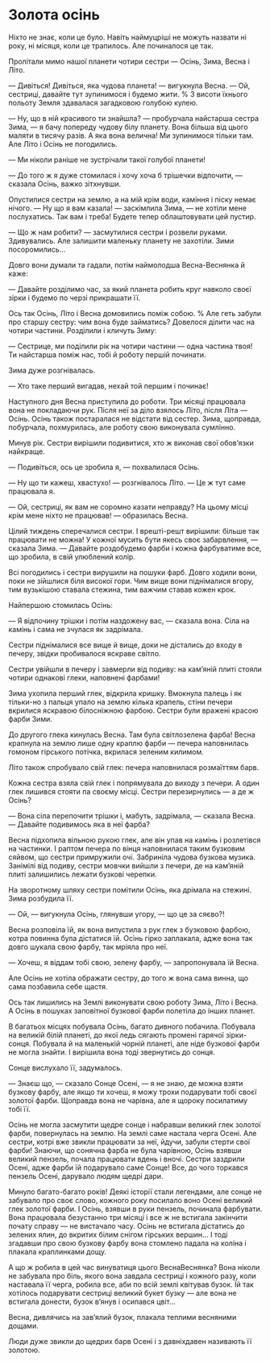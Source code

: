 # Золота осінь

Ніхто не знає, коли це було.
Навіть наймуцріші не можуть назвати ні року, ні місяця, коли це трапилось.
Але починалося це так.

Пролітали мимо нашої планети чотири сестри — Осінь, Зима, Весна і Літо.

— Дивіться!
Дивіться, яка чудова планета!
— вигукнула Весна.
— Ой, сестриці, давайте тут зупинимося і будемо жити.
%
З висоти їхнього польоту Земля здавалася загадковою голубою кулею.

— Ну, що в ній красивого ти знайшла?
— пробурчала найстарша сестра Зима, — я бачу попереду чудову білу планету.
Вона більша від цього маляти в тисячу разів. А яка вона велична!
Ми зупинимося тільки там.
Але Літо і Осінь не погодились.

— Ми ніколи раніше не зустрічали такої голубої планети!

— До того ж я дуже стомилася і хочу хоча б трішечки відпочити,
— сказала Осінь, важко зітхнувши.

Опустилися сестри на землю, а на мій крім води, каміння і піску немає нічого.
— Ну що я вам казала!
— заскімлила Зима, — не хотіли мене послухатись.
Так вам і треба!
Будете тепер облаштовувати цей пустир.

— Що ж нам робити?
— засмутилися сестри і розвели руками.
Здивувались.
Але залишити маленьку планету не захотіли.
Зими посоромились...

Довго вони думали та гадали, потім наймолодша Весна-Веснянка й каже:

— Давайте розділимо час, за який планета робить круг навколо своєї зірки і будемо по черзі прикрашати її.

Ось так Осінь, Літо і Весна домовились поміж собою.
% Але геть забули про старшу сестру: чим вона буде займатись?
Довелося ділити час на чотири частини.
Розділили і кличуть Зиму:

— Сестрице, ми поділили рік на чотири частини — одна частина твоя!
Ти найстарша поміж нас, тобі й роботу першій починати.

Зима дуже розгнівалась.

— Хто таке перший вигадав, нехай той першим і починає!

Наступного дня Весна приступила до роботи.
Три місяці працювала вона не покладаючи рук.
Після неї за діло взялось Літо, після Літа — Осінь.
Осінь також постаралася не відстати від сестер.
Зима, щоправда, побурчала, похмурилась, але роботу свою виконувала сумлінно.

Минув рік.
Сестри вирішили подивитися, хто ж виконав свої обов’язки найкраще.

— Подивіться, ось це зробила я, — похвалилася Осінь.

— Ну що ти кажеш, хвастухо!
— розгнівалось Літо.
— Це ж тут саме працювала я.

— Ой, сестриці, як вам не соромно казати неправду?
На цьому місці крім мене ніхто не працював!
— образилась Весна.

Цілий тиждень сперечалися сестри.
І врешті-решт вирішили: більше так працювати не можна!
У кожної мусить бути якесь своє забарвлення, — сказала Зима.
— Давайте роздобудемо фарби і кожна фарбуватиме все, що зробила, в свій улюблений колір.

Всі погодились і сестри вирушили на пошуки фарб.
Довго ходили вони, поки не зійшлися біля високої гори.
Чим вище вони піднімалися вгору, тим вузькішою ставала стежина, тим важчим ставав кожен крок.

Найпершою стомилась Осінь:

— Я відпочину трішки і потім наздожену вас, — сказала вона.
Сіла на камінь і сама не зчулася як задрімала.

Сестри піднімалися все вище й вище, доки не дістались до входу в печеру, звідки пробивалося яскраве світло.

Сестри увійшли в печеру і завмерли від подиву: на кам’яній плиті стояли чотири однакові глеки, наповнені фарбами!

Зима ухопила перший глек, відкрила кришку.
Вмокнула палець і як тільки-но з пальця упало на землю кілька крапель, стіни печери вкрилися яскравою білосніжною фарбою.
Сестри були вражені красою фарби Зими.

До другого глека кинулась Весна.
Там була світлозелена фарба!
Весна крапнула на землю лише одну краплю фарби — печера наповнилась гомоном гірського потічка, вкрилася зеленим килимом.

Літо також спробувало свій глек: печера наповнилася розмаїттям барв.

Кожна сестра взяла свій глек і попрямувала до виходу з печери.
А один глек лишився стояти па своєму місці.
Сестри перезирнулись — а де ж Осінь?

— Вона сіла перепочити трішки і, мабуть, задрімала, — сказала Весна.
— Давайте подивимось яка в неї фарба?

Весна підхопила вільною рукою глек, але він упав на камінь і розлетівся на частинки.
І раптом печера по вінця наповнилася таким бузковим сяйвом, що сестри примружили очі.
Забриніла чудова бузкова музика.
Занімілі від подиву, сестри мовчки вийшли з печери, де на кам’яній плиті залишились лежати бузкові черепки.

На зворотному шляху сестри помітили Осінь, яка дрімала на стежині.
Зима розбудила її.

— Ой, — вигукнула Осінь, глянувши угору, — що це за сяєво?!

Весна розповіла їй, як вона випустила з рук глек з бузковою фарбою, котра повинна була дістатися їй.
Осінь гірко заплакала, адже вона так довго шукала свою фарбу, так мріяла про неї.

— Хочеш, я віддам тобі свою, зелену фарбу, — запропонувала їй Весна.

Але Осінь не хотіла ображати сестру, до того ж вона сама винна, що сама позбавила себе щастя.

Ось так лишились на Землі виконувати свою роботу Зима, Літо і Весна.
А Осінь в пошуках заповітної бузкової фарби полетіла до інших планет.

В багатьох місцях побувала Осінь, багато дивного побачила.
Побувала на великій білій планеті, до якої ледь сягають промені гарячої зірки-сонця.
Побувала й на маленькій чорній планеті, але ніде бузкової фарби не могла знайти.
І вирішила вона тоді звернутись до сонця.

Сонце вислухало її, задумалось.

— Знаєш що, — сказало Сонце Осені, — я не знаю, де можна взяти бузкову фарбу, але якщо ти хочеш, я можу трохи подарувати тобі своєї золотої фарби.
Щоправда вона не чарівна, але я щороку посилатиму тобі її.

Осінь не могла засмутити щедре сонце і набравши великий глек золотої фарби, повернулась на землю.
На землі саме настала черга Осені.
Але сестри, котрі вже звикли працювати за неї, йдучи, забули стерти свої фарби!
Знаючи, що сонячна фарба не була чарівною, Осінь взявши великий пензель, почала працювати вдень і вночі.
Сестри заздрили Осені, адже фарби їй подарувало саме Сонце!
Все, до чого торкався пензель Осені, дарувало людям щедрі дари.

Минуло багато-багато років!
Деякі історії стали легендами, але сонце не забувало про своє слово, кожного року посилало воно Осені великий глек золотої фарби.
І Осінь, взявши в руки пензель, починала фарбувати.
Вона працювала безустанно три місяці і все ж не встигала закінчити почату справу — не вистачало часу.
Осінь не встигала дістатись до зелених ялин, до вкритих білим снігом гірських вершин...
І тоді згадавши про свою бузкову фарбу вона стомлено падала на коліна і плакала краплинками дощу.

А що ж робила в цей час винуватиця цього ВеснаВеснянка?
Вона ніколи не забувала про біль, якого вона завдала сестриці і кожного разу, коли наставала її черга, робила все, аби по всій землі квітував бузок.
Їй так хотілось подарувати сестриці великий букет бузку — але вона не встигала донести, бузок в’янув і осипався цвіт...

Весна, дивлячись на зав’ялий бузок, плакала теплими весняними дощами.

Люди дуже звикли до щедрих барв Осені і з давніхдавен називають її золотою.
